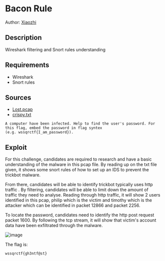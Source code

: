 # Bacon Rule
Author: [Xiaozhi](https://github.com/xiaoxiao69)

## Description
Wireshark filtering and Snort rules understanding 

## Requirements
- Wireshark
- Snort rules

## Sources

- [Lost.pcap](https://github.com/ChanTingHui/wssqrctf/blob/main/forensics/Bacon%20Rule/bin/Lost.pcap)
- [crispy.txt](https://github.com/ChanTingHui/wssqrctf/blob/main/forensics/Bacon%20Rule/bin/crispy.txt)

```
A computer have been infected. Help to find the user's password. For this flag, embed the password in flag syntex 
(e.g. wssqrctf{I_am_password}).
```

## Exploit

For this challenge, candidates are required to research and have a basic understanding of the malware in this pcap file. By reading up on the txt file given, it shows some
snort rules of how to set up an IDS to prevent the trickbot malware.

From there, candidates will be able to identify trickbot typically uses http traffic . By filtering, candidates will be able to limit down the amount of traffic
they need to analyse. Reading through http traffic, it will show 2 users identified in this pcap, philip which is the victim and timothy which is the attacker which can be identified in packet 12866 and packet 2256. 

To locate the password, candidates need to identify the http post request packet 1600. By following the tcp stream,
it will show that victim's account data have been exfiltrated through the malware.

![image](https://user-images.githubusercontent.com/69874238/121502579-e0858180-ca12-11eb-9245-ecb6ecb5e0c4.png)



The flag is:

```
wssqrctf{gh3ntf@st}
```
